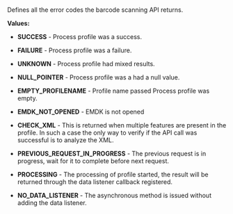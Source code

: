 ###

Defines all the error codes the barcode scanning API returns.

**Values:**

* **SUCCESS** - Process profile was a success.

* **FAILURE** - Process profile was a failure.

* **UNKNOWN** - Process profile had mixed results.

* **NULL_POINTER** - Process profile was a had a null value.

* **EMPTY_PROFILENAME** - Profile name passed Process profile was empty.

* **EMDK_NOT_OPENED** - EMDK is not opened

* **CHECK_XML** - This is returned when multiple features are present in the profile. In such a case the only way to
 verify if the API call was successful is to analyze the XML.

* **PREVIOUS_REQUEST_IN_PROGRESS** - The previous request is in progress, wait for it to complete before next request.

* **PROCESSING** - The processing of profile started, the result will be returned through the data listener callback registered.

* **NO_DATA_LISTENER** - The asynchronous method is issued without adding the data listener.

